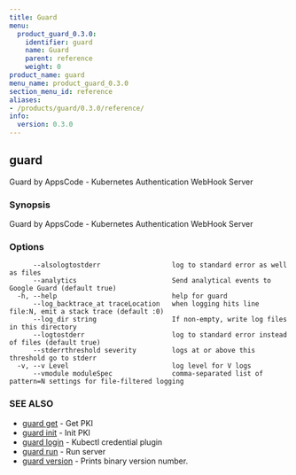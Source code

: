 ```yaml
---
title: Guard
menu:
  product_guard_0.3.0:
    identifier: guard
    name: Guard
    parent: reference
    weight: 0
product_name: guard
menu_name: product_guard_0.3.0
section_menu_id: reference
aliases:
- /products/guard/0.3.0/reference/
info:
  version: 0.3.0
---
```


## guard

Guard by AppsCode - Kubernetes Authentication WebHook Server

### Synopsis

Guard by AppsCode - Kubernetes Authentication WebHook Server

### Options

```
      --alsologtostderr                  log to standard error as well as files
      --analytics                        Send analytical events to Google Guard (default true)
  -h, --help                             help for guard
      --log_backtrace_at traceLocation   when logging hits line file:N, emit a stack trace (default :0)
      --log_dir string                   If non-empty, write log files in this directory
      --logtostderr                      log to standard error instead of files (default true)
      --stderrthreshold severity         logs at or above this threshold go to stderr
  -v, --v Level                          log level for V logs
      --vmodule moduleSpec               comma-separated list of pattern=N settings for file-filtered logging
```

### SEE ALSO

* [guard get](/products/guard/0.3.0/reference/guard_get)	 - Get PKI
* [guard init](/products/guard/0.3.0/reference/guard_init)	 - Init PKI
* [guard login](/products/guard/0.3.0/reference/guard_login)	 - Kubectl credential plugin
* [guard run](/products/guard/0.3.0/reference/guard_run)	 - Run server
* [guard version](/products/guard/0.3.0/reference/guard_version)	 - Prints binary version number.

